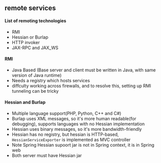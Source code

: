 ## remote services

#### List of remoting technologies

- RMI
- Hessian or Burlap
- HTTP invoker
- JAX-RPC and JAX_WS

#### RMI

- Java Based (Base server and client must be written in Java, with same version of Java runtime)
- Needs a registry which hosts services
- diffculty working across firewalls, and to resolve this, setting up RMI tunneling can be tricky

#### Hessian and Burlap

- Multiple language support(PHP, Python, C++ and C#)
- Burlap uses XML messages, so it's more human readable(for debugging), supports languages with no Hessian implementation
- Hessian uses binary messages, so it's more bandwidth-friendly
- Hessian has no registry, but hessian is HTTP-based, `HessianServiceExporter` is implemented as MVC controller
- Note Spring Hessian supoort jar is not in Spring context, it is in Spring web
- Both server must have Hessian jar